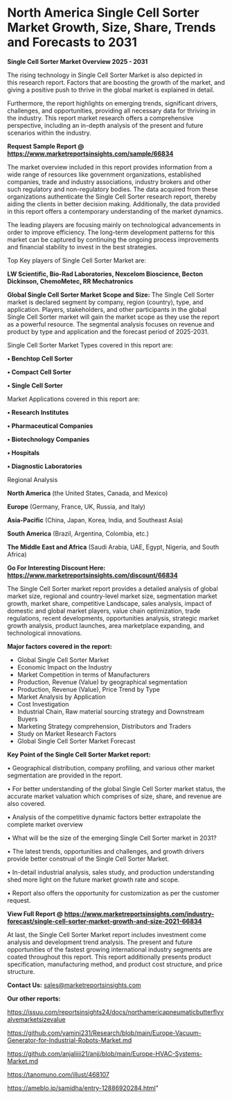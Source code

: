 # North America Single Cell Sorter Market Growth, Size, Share, Trends and Forecasts to 2031

<Strong> Single Cell Sorter Market Overview 2025 - 2031</strong>

The rising technology in Single Cell Sorter Market is also depicted in this research report. Factors that are boosting the growth of the market, and giving a positive push to thrive in the global market is explained in detail.

Furthermore, the report highlights on emerging trends, significant drivers, challenges, and opportunities, providing all necessary data for thriving in the industry. This report market research offers a comprehensive perspective, including an in-depth analysis of the present and future scenarios within the industry.

<strong>Request Sample Report @ <a href=https://www.marketreportsinsights.com/sample/66834>https://www.marketreportsinsights.com/sample/66834</a></strong>

The market overview included in this report provides information from a wide range of resources like government organizations, established companies, trade and industry associations, industry brokers and other such regulatory and non-regulatory bodies. The data acquired from these organizations authenticate the Single Cell Sorter research report, thereby aiding the clients in better decision making. Additionally, the data provided in this report offers a contemporary understanding of the market dynamics.

The leading players are focusing mainly on technological advancements in order to improve efficiency. The long-term development patterns for this market can be captured by continuing the ongoing process improvements and financial stability to invest in the best strategies.

Top Key players of Single Cell Sorter Market are:

<strong>LW Scientific, Bio-Rad Laboratories, Nexcelom Bioscience, Becton Dickinson, ChemoMetec, RR Mechatronics</strong>

<strong><b>Global Single Cell Sorter Market Scope and Size:</b></strong>
The Single Cell Sorter market is declared segment by company, region (country), type, and application. Players, stakeholders, and other participants in the global Single Cell Sorter market will gain the market scope as they use the report as a powerful resource. The segmental analysis focuses on revenue and product by type and application and the forecast period of 2025-2031.

Single Cell Sorter Market Types covered in this report are:

<strong>• Benchtop Cell Sorter

• Compact Cell Sorter

• Single Cell Sorter</strong>

Market Applications covered in this report are:

<strong>• Research Institutes

• Pharmaceutical Companies

• Biotechnology Companies

• Hospitals

• Diagnostic Laboratories</strong> 

Regional Analysis

<strong>North America</strong> (the United States, Canada, and Mexico)

<strong>Europe</strong> (Germany, France, UK, Russia, and Italy)

<strong>Asia-Pacific</strong> (China, Japan, Korea, India, and Southeast Asia)

<strong>South America</strong> (Brazil, Argentina, Colombia, etc.)

<strong>The Middle East and Africa</strong> (Saudi Arabia, UAE, Egypt, Nigeria, and South Africa)

<strong>Go For Interesting Discount Here: <a href=https://www.marketreportsinsights.com/discount/66834>https://www.marketreportsinsights.com/discount/66834</a></strong>

The Single Cell Sorter market report provides a detailed analysis of global market size, regional and country-level market size, segmentation market growth, market share, competitive Landscape, sales analysis, impact of domestic and global market players, value chain optimization, trade regulations, recent developments, opportunities analysis, strategic market growth analysis, product launches, area marketplace expanding, and technological innovations.

<strong><b>Major factors covered in the report:</b></strong>
<ul>
  <li>Global Single Cell Sorter Market </li>
  <li>Economic Impact on the Industry</li>
  <li>Market Competition in terms of Manufacturers</li>
  <li>Production, Revenue (Value) by geographical segmentation</li>
  <li>Production, Revenue (Value), Price Trend by Type</li>
  <li>Market Analysis by Application</li>
  <li>Cost Investigation</li>
  <li>Industrial Chain, Raw material sourcing strategy and Downstream Buyers</li>
  <li>Marketing Strategy comprehension, Distributors and Traders</li>
  <li>Study on Market Research Factors</li>
  <li>Global Single Cell Sorter Market Forecast</li>
</ul>

<strong><b>Key Point of the Single Cell Sorter Market report:</b></strong>

• Geographical distribution, company profiling, and various other market segmentation are provided in the report.

• For better understanding of the global Single Cell Sorter market status, the accurate market valuation which comprises of size, share, and revenue are also covered.

• Analysis of the competitive dynamic factors better extrapolate the complete market overview

• What will be the size of the emerging Single Cell Sorter market in 2031?

• The latest trends, opportunities and challenges, and growth drivers provide better construal of the Single Cell Sorter Market.

• In-detail industrial analysis, sales study, and production understanding shed more light on the future market growth rate and scope.

• Report also offers the opportunity for customization as per the customer request.

<strong><b>View Full Report @ <a href=https://www.marketreportsinsights.com/industry-forecast/single-cell-sorter-market-growth-and-size-2021-66834>https://www.marketreportsinsights.com/industry-forecast/single-cell-sorter-market-growth-and-size-2021-66834</a></b></strong>


At last, the Single Cell Sorter Market report includes investment come analysis and development trend analysis. The present and future opportunities of the fastest growing international industry segments are coated throughout this report. This report additionally presents product specification, manufacturing method, and product cost structure, and price structure.

<strong>Contact Us:</strong>
sales@marketreportsinsights.com

<strong>Our other reports:</strong>

<a href=https://issuu.com/reportsinsights24/docs/northamericapneumaticbutterflyvalvemarketsizevalue>https://issuu.com/reportsinsights24/docs/northamericapneumaticbutterflyvalvemarketsizevalue</a>

<a href=https://github.com/yamini231/Research/blob/main/Europe-Vacuum-Generator-for-Industrial-Robots-Market.md>https://github.com/yamini231/Research/blob/main/Europe-Vacuum-Generator-for-Industrial-Robots-Market.md</a>

<a href=https://github.com/anjaliiii21/anjj/blob/main/Europe-HVAC-Systems-Market.md>https://github.com/anjaliiii21/anjj/blob/main/Europe-HVAC-Systems-Market.md</a>

<a href=https://tanomuno.com/illust/468107>https://tanomuno.com/illust/468107</a>

<a href=https://ameblo.jp/samidha/entry-12886920284.html>https://ameblo.jp/samidha/entry-12886920284.html</a>"
